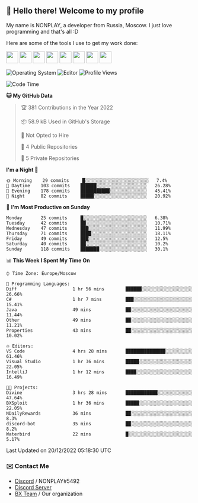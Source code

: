 ## :wave: Hello there! Welcome to my profile

My name is NONPLAY, a developer from Russia, Moscow. I just love programming and that's all :D

Here are some of the tools I use to get my work done:

<kbd><img height="32" src="https://img.icons8.com/color/2x/visual-studio-code-2019.png"></kbd>
<kbd><img height="32" src="https://img.icons8.com/color/2x/linux.png"></kbd>
<kbd><img height="32" src="https://img.icons8.com/fluent/2x/console.png"></kbd>
<kbd><img height="32" src="https://img.icons8.com/color/2x/open-source.png"></kbd>
<kbd><img height="32" src="https://img.icons8.com/color/2x/git.png"></kbd>
<kbd><img height="32" src="https://img.icons8.com/color/2x/nginx.png"></kbd>
<a href="?#gh-light-mode-only"><kbd><img height="32" src="https://img.icons8.com/metro/2x/mysql.png"></kbd></a>
<a href="?#gh-dark-mode-only"><kbd><img height="32" src="https://img.icons8.com/FFFFFF/metro/2x/mysql.png"></kbd></a>

![Operating System](https://img.shields.io/badge/OS-Windows%2010%20Pro-informational?style=for-the-badge&logo=Windows&logoColor=white&color=007ec6)
![Editor](https://img.shields.io/badge/Editor-VS%20Code-informational?style=for-the-badge&logo=Visual%20Studio%20Code&logoColor=white&color=007ec6)
![Profile Views](https://komarev.com/ghpvc/?username=NONPLAYT&color=blue&style=for-the-badge)

<!--START_SECTION:waka-->
![Code Time](http://img.shields.io/badge/Code%20Time-26%20hrs%201%20min-blue)

**🐱 My GitHub Data** 

> 🏆 381 Contributions in the Year 2022
 > 
> 📦 58.9 kB Used in GitHub's Storage 
 > 
> 🚫 Not Opted to Hire
 > 
> 📜 4 Public Repositories 
 > 
> 🔑 5 Private Repositories  
 > 
**I'm a Night 🦉** 

```text
🌞 Morning    29 commits     █░░░░░░░░░░░░░░░░░░░░░░░░   7.4% 
🌆 Daytime    103 commits    ██████░░░░░░░░░░░░░░░░░░░   26.28% 
🌃 Evening    178 commits    ███████████░░░░░░░░░░░░░░   45.41% 
🌙 Night      82 commits     █████░░░░░░░░░░░░░░░░░░░░   20.92%

```
📅 **I'm Most Productive on Sunday** 

```text
Monday       25 commits     █░░░░░░░░░░░░░░░░░░░░░░░░   6.38% 
Tuesday      42 commits     ██░░░░░░░░░░░░░░░░░░░░░░░   10.71% 
Wednesday    47 commits     ███░░░░░░░░░░░░░░░░░░░░░░   11.99% 
Thursday     71 commits     ████░░░░░░░░░░░░░░░░░░░░░   18.11% 
Friday       49 commits     ███░░░░░░░░░░░░░░░░░░░░░░   12.5% 
Saturday     40 commits     ██░░░░░░░░░░░░░░░░░░░░░░░   10.2% 
Sunday       118 commits    ███████░░░░░░░░░░░░░░░░░░   30.1%

```


📊 **This Week I Spent My Time On** 

```text
⌚︎ Time Zone: Europe/Moscow

💬 Programming Languages: 
Diff                     1 hr 56 mins        ██████░░░░░░░░░░░░░░░░░░░   26.66% 
C#                       1 hr 7 mins         ███░░░░░░░░░░░░░░░░░░░░░░   15.41% 
Java                     49 mins             ██░░░░░░░░░░░░░░░░░░░░░░░   11.44% 
Other                    49 mins             ██░░░░░░░░░░░░░░░░░░░░░░░   11.21% 
Properties               43 mins             ██░░░░░░░░░░░░░░░░░░░░░░░   10.02%

🔥 Editors: 
VS Code                  4 hrs 28 mins       ███████████████░░░░░░░░░░   61.46% 
Visual Studio            1 hr 36 mins        █████░░░░░░░░░░░░░░░░░░░░   22.05% 
IntelliJ                 1 hr 12 mins        ████░░░░░░░░░░░░░░░░░░░░░   16.49%

🐱‍💻 Projects: 
Divine                   3 hrs 28 mins       ████████████░░░░░░░░░░░░░   47.64% 
BXSploit                 1 hr 36 mins        █████░░░░░░░░░░░░░░░░░░░░   22.05% 
NDailyRewards            36 mins             ██░░░░░░░░░░░░░░░░░░░░░░░   8.3% 
discord-bot              35 mins             ██░░░░░░░░░░░░░░░░░░░░░░░   8.2% 
Waterbird                22 mins             █░░░░░░░░░░░░░░░░░░░░░░░░   5.17%

```


 Last Updated on 20/12/2022 05:18:30 UTC
<!--END_SECTION:waka-->

### ✉️ Contact Me

- [Discord](https://discord.com/users/597087584090587177) / NONPLAY#5492
- [Discord Server](https://discord.gg/p7cxhw7E2M)
- [BX Team](https://github.com/BX-Team) / Our organization